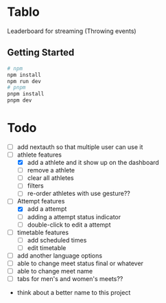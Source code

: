 # Tablo

Leaderboard for streaming (Throwing events)

## Getting Started

```bash
# npm
npm install
npm run dev
# pnpm
pnpm install
pnpm dev
```

# Todo

- [ ] add nextauth so that multiple user can use it
- [ ] athlete features
  - [x] add a athlete and it show up on the dashboard
  - [ ] remove a athlete
  - [ ] clear all athletes
  - [ ] filters
  - [ ] re-order athletes with use gesture??
- [ ] Attempt features
  - [x] add a attempt
  - [ ] adding a attempt status indicator
  - [ ] double-click to edit a attempt
- [ ] timetable features
  - [ ] add scheduled times
  - [ ] edit timetable
- [ ] add another language options
- [ ] able to change meet status final or whatever
- [ ] able to change meet name
- [ ] tabs for men's and women's meets??
- think about a better name to this project
